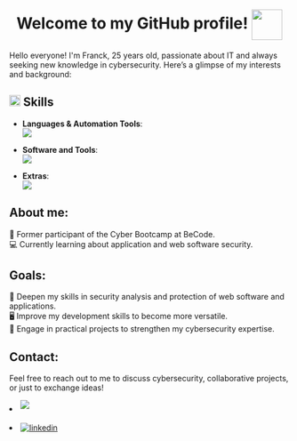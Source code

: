 <h1 align="center">
  <b>Welcome to my GitHub profile!</b>
  <img src="https://cdn3.emoji.gg/emojis/5541-running-pikachu.gif" width="55" style="vertical-align: middle;">
</h1>

Hello everyone! I'm Franck, 25 years old, passionate about IT and always seeking new knowledge in cybersecurity. Here’s a glimpse of my interests and background:

<h2><img src="https://media2.giphy.com/media/QssGEmpkyEOhBCb7e1/giphy.gif?cid=ecf05e47a0n3gi1bfqntqmob8g9aid1oyj2wr3ds3mg700bl&rid=giphy.gif" width="20"> <b>Skills</b></h2>

<p align="center">

- **Languages & Automation Tools**: <br>
  <img src="https://skillicons.dev/icons?i=python,php,bash,powershell"/>

- **Software and Tools**: <br>
  <img src="https://skillicons.dev/icons?i=github,vscode,linux,notion,burpsuite,canva,sonarqube"/>

- **Extras**: <br>
  <img src="https://skillicons.dev/icons?i=markdown"/>

## About me:
 
💼 Former participant of the Cyber Bootcamp at BeCode.  
💻 Currently learning about application and web software security.

## Goals:

🔐 Deepen my skills in security analysis and protection of web software and applications.  
🖥️ Improve my development skills to become more versatile.  
🎯 Engage in practical projects to strengthen my cybersecurity expertise.

## **Contact:**

Feel free to reach out to me to discuss cybersecurity, collaborative projects, or just to exchange ideas!

<li>
  <a href="mailto:franck.zeghers@proton.me" target="_blank">
    <img src="https://img.shields.io/badge/protonmail:franck.zeghers-%23A259FF.svg?style=for-the-badge&logo=protonmail&logoColor=white" t=mail style="margin-bottom: 5px;" />
  </a>
</li>

<br>

<li>
  <a href="https://www.linkedin.com/in/franck-zeghers/" target="_blank">
    <img src="https://img.shields.io/badge/linkedin:  Franck Zeghers-%2300acee.svg?color=405DE6&style=for-the-badge&logo=linkedin&logoColor=white" alt="linkedin" style="margin-bottom: 5px;" />
  </a>
</li>
